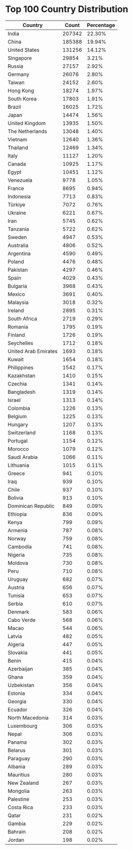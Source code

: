 # Top 100 Country Distribution
| Country | Count | Percentage |
|----|----|----|
| India | 207342 | 22.30% |
| China | 185388 | 19.94% |
| United States | 131256 | 14.12% |
| Singapore | 29854 | 3.21% |
| Russia | 27157 | 2.92% |
| Germany | 26076 | 2.80% |
| Taiwan | 24152 | 2.60% |
| Hong Kong | 18274 | 1.97% |
| South Korea | 17803 | 1.91% |
| Brazil | 16025 | 1.72% |
| Japan | 14474 | 1.56% |
| United Kingdom | 13935 | 1.50% |
| The Netherlands | 13048 | 1.40% |
| Vietnam | 12640 | 1.36% |
| Thailand | 12469 | 1.34% |
| Italy | 11127 | 1.20% |
| Canada | 10925 | 1.17% |
| Egypt | 10451 | 1.12% |
| Venezuela | 9778 | 1.05% |
| France | 8695 | 0.94% |
| Indonesia | 7713 | 0.83% |
| Türkiye | 7072 | 0.76% |
| Ukraine | 6221 | 0.67% |
| Iran | 5745 | 0.62% |
| Tanzania | 5722 | 0.62% |
| Sweden | 4947 | 0.53% |
| Australia | 4806 | 0.52% |
| Argentina | 4590 | 0.49% |
| Poland | 4476 | 0.48% |
| Pakistan | 4297 | 0.46% |
| Spain | 4029 | 0.43% |
| Bulgaria | 3968 | 0.43% |
| Mexico | 3691 | 0.40% |
| Malaysia | 3018 | 0.32% |
| Ireland | 2895 | 0.31% |
| South Africa | 2719 | 0.29% |
| Romania | 1795 | 0.19% |
| Finland | 1726 | 0.19% |
| Seychelles | 1712 | 0.18% |
| United Arab Emirates | 1693 | 0.18% |
| Kuwait | 1654 | 0.18% |
| Philippines | 1542 | 0.17% |
| Kazakhstan | 1410 | 0.15% |
| Czechia | 1341 | 0.14% |
| Bangladesh | 1319 | 0.14% |
| Israel | 1313 | 0.14% |
| Colombia | 1226 | 0.13% |
| Belgium | 1225 | 0.13% |
| Hungary | 1207 | 0.13% |
| Switzerland | 1168 | 0.13% |
| Portugal | 1154 | 0.12% |
| Morocco | 1079 | 0.12% |
| Saudi Arabia | 1066 | 0.11% |
| Lithuania | 1015 | 0.11% |
| Greece | 941 | 0.10% |
| Iraq | 939 | 0.10% |
| Chile | 937 | 0.10% |
| Bolivia | 913 | 0.10% |
| Dominican Republic | 849 | 0.09% |
| Ethiopia | 836 | 0.09% |
| Kenya | 799 | 0.09% |
| Armenia | 787 | 0.08% |
| Norway | 759 | 0.08% |
| Cambodia | 741 | 0.08% |
| Nigeria | 735 | 0.08% |
| Moldova | 730 | 0.08% |
| Peru | 710 | 0.08% |
| Uruguay | 682 | 0.07% |
| Austria | 656 | 0.07% |
| Tunisia | 653 | 0.07% |
| Serbia | 610 | 0.07% |
| Denmark | 583 | 0.06% |
| Cabo Verde | 568 | 0.06% |
| Macao | 544 | 0.06% |
| Latvia | 482 | 0.05% |
| Algeria | 447 | 0.05% |
| Slovakia | 441 | 0.05% |
| Benin | 415 | 0.04% |
| Azerbaijan | 385 | 0.04% |
| Ghana | 359 | 0.04% |
| Uzbekistan | 356 | 0.04% |
| Estonia | 334 | 0.04% |
| Georgia | 330 | 0.04% |
| Ecuador | 326 | 0.04% |
| North Macedonia | 314 | 0.03% |
| Luxembourg | 306 | 0.03% |
| Nepal | 306 | 0.03% |
| Panama | 302 | 0.03% |
| Belarus | 301 | 0.03% |
| Paraguay | 290 | 0.03% |
| Albania | 289 | 0.03% |
| Mauritius | 280 | 0.03% |
| New Zealand | 267 | 0.03% |
| Mongolia | 263 | 0.03% |
| Palestine | 253 | 0.03% |
| Costa Rica | 233 | 0.03% |
| Qatar | 231 | 0.02% |
| Gambia | 229 | 0.02% |
| Bahrain | 208 | 0.02% |
| Jordan | 198 | 0.02% |
